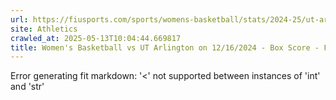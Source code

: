 ```yaml
---
url: https://fiusports.com/sports/womens-basketball/stats/2024-25/ut-arlington/boxscore/12625
site: Athletics
crawled_at: 2025-05-13T10:04:44.669817
title: Women's Basketball vs UT Arlington on 12/16/2024 - Box Score - FIU Athletics
---
```


Error generating fit markdown: '<' not supported between instances of 'int' and 'str'